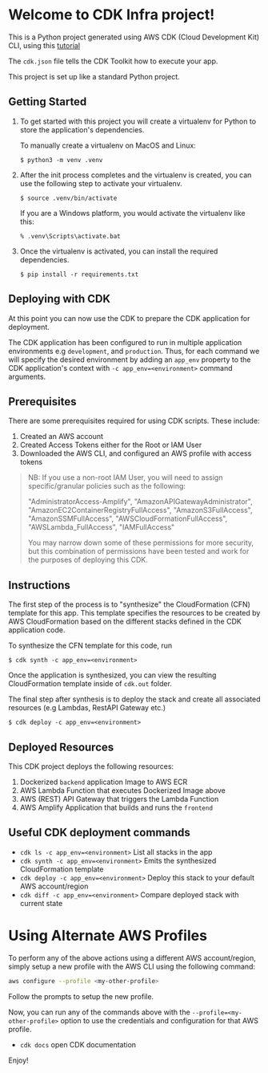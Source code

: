 
# Welcome to CDK Infra project!

This is a Python project generated using AWS CDK (Cloud Development Kit) CLI, using this [tutorial](https://docs.aws.amazon.com/cdk/v2/guide/hello_world.html)

The `cdk.json` file tells the CDK Toolkit how to execute your app.

This project is set up like a standard Python project. 


## Getting Started
1. To get started with this project you will create a virtualenv for Python to store the application's dependencies.

    To manually create a virtualenv on MacOS and Linux:

    ```shell
    $ python3 -m venv .venv
    ```

2. After the init process completes and the virtualenv is created, you can use the following
step to activate your virtualenv.

    ```shell
    $ source .venv/bin/activate
    ```

    If you are a Windows platform, you would activate the virtualenv like this:
    
    ```shell
    % .venv\Scripts\activate.bat
    ```

3. Once the virtualenv is activated, you can install the required dependencies.
    ```shell
    $ pip install -r requirements.txt
    ```

## Deploying with CDK
At this point you can now use the CDK to prepare the CDK application for deployment. 

The CDK application has been configured to run in multiple application environments 
e.g `development`, and `production`. Thus, for each command we will specify the desired environment by adding an `app_env` property to the CDK application's context with `-c app_env=<environment>` command arguments.

## Prerequisites
There are some prerequisites required for using CDK scripts. These include:
1. Created an AWS account
2. Created Access Tokens either for the Root or IAM User
3. Downloaded the AWS CLI, and configured an AWS profile with access tokens

> NB: If you use a non-root IAM User, you will need to assign specific/granular policies such as the following:
> 
> "AdministratorAccess-Amplify", "AmazonAPIGatewayAdministrator", "AmazonEC2ContainerRegistryFullAccess", "AmazonS3FullAccess", "AmazonSSMFullAccess", "AWSCloudFormationFullAccess", "AWSLambda_FullAccess", "IAMFullAccess"
> 
> You may narrow down some of these permissions for more security, but this combination of permissions have been tested and work for the purposes of deploying this CDK.


## Instructions
The first step of the process is to "synthesize" the CloudFormation (CFN) template for this app. This template specifies the resources to be created by AWS CloudFormation based on the different stacks defined in the CDK application code.

To synthesize the CFN template for this code, run
```shell
$ cdk synth -c app_env=<environment>
```

Once the application is synthesized, you can view the resulting CloudFormation template inside
of `cdk.out` folder.

The final step after synthesis is to deploy the stack and create all associated resources (e.g Lambdas, RestAPI Gateway etc.)
```shell
$ cdk deploy -c app_env=<environment>
```

## Deployed Resources
This CDK project deploys the following resources:
1. Dockerized `backend` application Image to AWS ECR
2. AWS Lambda Function that executes Dockerized Image above
3. AWS (REST) API Gateway that triggers the Lambda Function
4. AWS Amplify Application that builds and runs the `frontend`

## Useful CDK deployment commands

 * `cdk ls -c app_env=<environment>`          List all stacks in the app
 * `cdk synth -c app_env=<environment>`       Emits the synthesized CloudFormation template
 * `cdk deploy -c app_env=<environment>`      Deploy this stack to your default AWS account/region
 * `cdk diff -c app_env=<environment>`        Compare deployed stack with current state


# Using Alternate AWS Profiles
To perform any of the above actions using a different AWS account/region, simply setup a new profile with the AWS CLI using the following command:

```bash
aws configure --profile <my-other-profile>
```
Follow the prompts to setup the new profile.

Now, you can run any of the commands above with the `--profile=<my-other-profile>` option to use the credentials and configuration for that AWS profile.
 
 * `cdk docs`        open CDK documentation

Enjoy!
